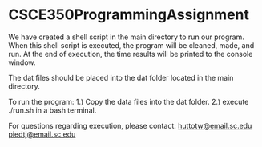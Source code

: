 CSCE350ProgrammingAssignment
============================

We have created a shell script in the main directory to run our program. When this shell script is executed, the program will be cleaned, made, and run. At the end of execution, the time results will be printed to the console window.

The dat files should be placed into the dat folder located in the main directory.

To run the program:
	1.) Copy the data files into the dat folder.
	2.) execute ./run.sh in a bash terminal.

For questions regarding execution, please contact:
	huttotw@email.sc.edu
	piedtj@email.sc.edu